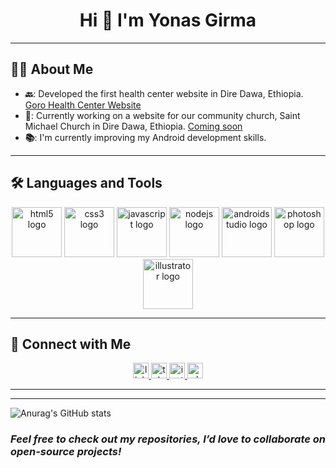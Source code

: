 <div align="center">
  <h1 class="typing-effect">Hi 👋 I'm Yonas Girma</h1>
</div>

---

## 👩‍💻 About Me

- **🔙**: Developed the first health center website in Dire Dawa, Ethiopia. [Goro Health Center Website](https://www.ghcdd.gov.et/)
- **🔭**: Currently working on a website for our community church, Saint Michael Church in Dire Dawa, Ethiopia. [Coming soon](#)
- **📚**: I'm currently improving my Android development skills.

---

## 🛠 Languages and Tools

<div align="center">
  <img src="https://cdn.jsdelivr.net/gh/devicons/devicon/icons/html5/html5-original.svg" height="80" alt="html5 logo" />
  <img src="https://cdn.jsdelivr.net/gh/devicons/devicon/icons/css3/css3-original.svg" height="80" alt="css3 logo" />
  <img src="https://cdn.jsdelivr.net/gh/devicons/devicon/icons/javascript/javascript-original.svg" height="80" alt="javascript logo" />
  <img src="https://cdn.jsdelivr.net/gh/devicons/devicon/icons/nodejs/nodejs-original.svg" height="80" alt="nodejs logo" />
  <img src="https://cdn.jsdelivr.net/gh/devicons/devicon/icons/androidstudio/androidstudio-original.svg" height="80" alt="androidstudio logo" />
  <img src="https://cdn.jsdelivr.net/gh/devicons/devicon/icons/photoshop/photoshop-plain.svg" height="80" alt="photoshop logo" />
  <img src="https://cdn.jsdelivr.net/gh/devicons/devicon/icons/illustrator/illustrator-plain.svg" height="80" alt="illustrator logo" />
</div>

---

## 🔗 Connect with Me

<div align="center">
  <a href="https://www.linkedin.com/in/yonas-girma" target="_blank">
    <img src="https://img.shields.io/static/v1?message=LinkedIn&logo=linkedin&label=&color=0077B5&logoColor=white&style=for-the-badge" height="25" alt="linkedin logo" />
  </a>
  <a href="https://t.me/YonasGirma" target="_blank">
    <img src="https://img.shields.io/static/v1?message=Telegram&logo=telegram&label=&color=2CA5E0&logoColor=white&style=for-the-badge" height="25" alt="telegram logo" />
  </a>
  <a href="https://instagram.com/yonas_girma" target="_blank">
    <img src="https://img.shields.io/static/v1?message=Instagram&logo=instagram&label=&color=E4405F&logoColor=white&style=for-the-badge" height="25" alt="instagram logo" />
  </a>
  <a href="https://wa.me/+251900000000" target="_blank">
    <img src="https://img.shields.io/static/v1?message=Whatsapp&logo=whatsapp&label=&color=25D366&logoColor=white&style=for-the-badge" height="25" alt="whatsapp logo" />
  </a>
</div>

---


---
![Anurag's GitHub stats](https://github-readme-stats.vercel.app/api?username=yonasgir_icons=true&theme=transparent)

### _Feel free to check out my repositories, I’d love to collaborate on open-source projects!_
